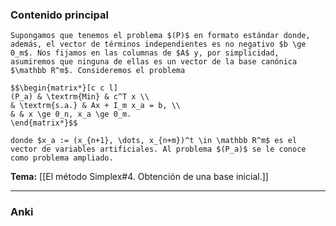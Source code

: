 ### Contenido principal

```ad-Formal
Supongamos que tenemos el problema $(P)$ en formato estándar donde, además, el vector de términos independientes es no negativo $b \ge 0_m$. Nos fijamos en las columnas de $A$ y, por simplicidad, asumiremos que ninguna de ellas es un vector de la base canónica $\mathbb R^m$. Consideremos el problema

$$\begin{matrix*}[c c l]
(P_a) & \textrm{Min} & c^T x \\
& \textrm{s.a.} & Ax + I_m x_a = b, \\
& & x \ge 0_n, x_a \ge 0_m.
\end{matrix*}$$

donde $x_a := (x_{n+1}, \dots, x_{n+m})^t \in \mathbb R^m$ es el vector de variables artificiales. Al problema $(P_a)$ se le conoce como problema ampliado.
```

**Tema:** [[El método Simplex#4. Obtención de una base inicial.]]

---
### Anki
